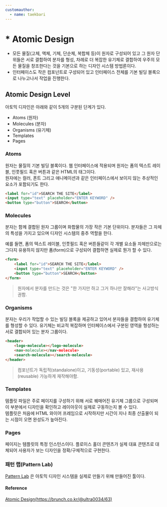 ```yaml
---
customauthor:
  - name: taekbari
---
```


# * Atomic Design  
<Author/>

* 모든 물질(고체, 액체, 기체, 단순체, 복합체 등)이 원자로 구성되어 있고 그 원자 단위들은 서로 결합하여 분자를 형성, 
차례로 더 복잡한 유기체로 결합하여 우주의 모든 물질을 창조한다는 것을 기본으로 하는 디자인 시스템 방법론이다.  
* 인터페이스도 작은 컴포넌트로 구성되어 있고 인터페이스 전체를 기본 빌딩 블록으로 나누고나서 작업을 진행한다.  

## Atomic Design Level

아토믹 디자인은 아래와 같이 5개의 구분된 단계가 있다.  
* Atoms (원자)  
* Molecules (분자)  
* Organisms (유기체)  
* Templates  
* Pages  

### Atoms  

원자는 물질의 기본 빌딩 블록이다. 웹 인터페이스에 적용되며 원자는 폼의 텍스트 레이블, 인풋필드 혹은 버튼과 같은 HTML의 태그이다.  
원자에는 컬러, 폰트 그리고 애니메이션과 같은 인터페이스에서 보이지 않는 추상적인 요소가 포함되기도 한다.  

```HTML
<label for="id">SEARCH THE SITE</label>
<input type="text" placeholder="ENTER KEYWORD" />
<button type="button">SEARCH</button>
```  

### Molecules  

분자는 함께 결합된 원자 그룹이며 화합물의 가장 작은 기본 단위이다. 분자들은 그 자체의 특성을 가지고 있으며 디자인 시스템의 중추 역할을 한다.  

예를 들면, 폼의 텍스트 레이블, 인풋필드 혹은 버튼들같이 각 개별 요소들 자체만으로는 그다지 유용하지 않지만 폼(form)으로 구성되어 결합하면 실제로 뭔가 할 수 있다.  
```HTML  
<form>
    <label for="id">SEARCH THE SITE</label>
    <input type="text" placeholder="ENTER KEYWORD" />
    <button type="button">SEARCH</button>
</form>
```  
> 원자에서 분자를 만드는 것은 "한 가지만 하고 그거 하나만 잘해라"는 사고방식 권함.  

### Organisms  

분자는 우리가 작업할 수 있는 빌딩 블록을 제공하고 있어서 분자들을 결합하여 유기체를 형성할 수 있다. 유기체는 비교적 복잡하며 인터페이스에서 구분된 영역을 형성하는 서로 결합되어 있는 분자 그룹이다.  

```HTML  
<header>
    <logo-molecule></logo-molecule>
    <nav-molecule></nav-molecule>
    <search-molecule></search-molecule>
</header>
```  
> 컴포넌트가 독립적(standalone)이고, 기동성(portable) 있고, 재사용(reusable) 가능하게 재작해야함.  

### Templates  

템플릿 파일은 주로 페이지를 구성하기 위해 서로 꿰매어진 유기체 그룹으로 구성되며 이 부분에서 디자인을 확인하고 레이아웃이 실제로 구동하는지 볼 수 있다.  
템플릿은 처음에 HTML 와이어 프레임으로 시작하지만 시간이 지나 최종 산출물이 되는 시점이 오면 완성도가 높아진다.  

### Pages  

페이지는 템플릿의 특정 인스턴스이다. 플로이스 홀더 콘텐츠가 실제 대표 콘텐츠로 대체되어 사용자가 보는 디자인을 정확/구체적으로 구현한다.  

### 패턴 랩(Pattern Lab)  

[Pattern Lab](https://patternlab.io/) 은 아토믹 디자인 시스템을 실제로 만들기 위해 만들어진 툴이다.

#### Reference  

[Atomic Design(https://brunch.co.kr/@ultra0034/63)](https://brunch.co.kr/@ultra0034/63)